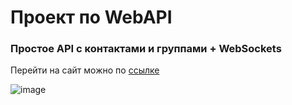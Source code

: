 # Проект по WebAPI
### Простое API с контактами и группами + WebSockets

Перейти на сайт можно по [ссылке](https://kontakty-api.onrender.com)

![image](https://github.com/FleshM/WebAPI/assets/103964689/45b9e556-20a1-4095-964b-6b222efe7c9e)
